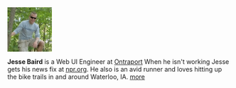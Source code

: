 <section class="about">
	<div class="two columns">
	<img src="/media/sidebar-jesse-baird.jpg" alt="Jesse Baird" width="100px" height="100px"/>
	</div>
	<p class="omega">
		<strong>Jesse Baird</strong> 
		is a Web UI Engineer at <a target="_blank" href="http://Ontraport.com?source=jebaird.com">Ontraport</a>
		When he isn't working Jesse gets his news fix at <a target="_blank" href="http://npr.org">npr.org</a>. 
		He also is an avid runner and loves hitting up the bike trails in and around Waterloo, IA. <a href="/about/">more</a>
	</p>
</section>					